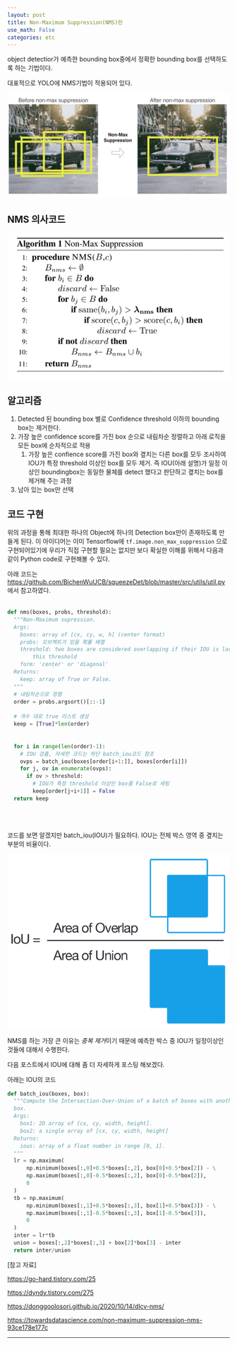 ```yaml
---
layout: post
title: Non-Maximum Suppression(NMS)란
use_math: False
categories: etc
---
```






object detectior가 예측한 bounding box중에서 정확한 bounding box를 선택하도록 하는 기법이다.


대표적으로 YOLO에 NMS기법이 적용되어 있다.


![NMS_1](/public/images/2021-03-08-NMS-1.png)




## NMS 의사코드


![NMS_1](/public/images/2021-03-08-NMS-2.png)




## 알고리즘


1. Detected 된 bounding box 별로 Confidence threshold 이하의 bounding box는 제거한다.
2. 가장 높은 confidence score를 가진 box 순으로 내림차순 정렬하고 아래 로직을 모든 box에 순차적으로 적용
   1. 가장 높은 confience score를 가진 box와 곂치는 다른 box를 모두 조사하여 IOU가 특정 threshold 이상인 box를 모두 제거. 즉 IOU(아래 설명)가 일정 이상인 boundingbox는 동일한 물체를 detect 했다고 판단하고 곂치는 box를 제거해 주는 과정
3. 남아 있는 box만 선택

## 코드 구현 



위의 과정을 통해 최대한 하나의 Object에 하나의 Detection box만이 존재하도록 만들게 된다. 이 아이디어는 이미 Tensorflow에 `tf.image.non_max_suppression` 으로 구현되어있기에 우리가 직접 구현할 필요는 없지만 보다 확실한 이해를 위해서 다음과 같이 Python code로 구현해볼 수 있다.


아래 코드는 https://github.com/BichenWuUCB/squeezeDet/blob/master/src/utils/util.py 에서 참고하였다.

```python

def nms(boxes, probs, threshold):
  """Non-Maximum supression.
  Args:
    boxes: array of [cx, cy, w, h] (center format)
    probs: 오브젝트가 있을 확률 배열
    threshold: two boxes are considered overlapping if their IOU is largher than
        this threshold
    form: 'center' or 'diagonal'
  Returns:
    keep: array of True or False.
  """
  # 내림차순으로 정렬
  order = probs.argsort()[::-1]

  # 개수 대로 true 리스트 생성
  keep = [True]*len(order)
 
  
  for i in range(len(order)-1):
    # IOU 검출, 자세한 코드는 하단 batch_iou코드 참조
    ovps = batch_iou(boxes[order[i+1:]], boxes[order[i]])
    for j, ov in enumerate(ovps):
      if ov > threshold:
        # IOU가 특정 threshold 이상인 box를 False로 세팅
        keep[order[j+i+1]] = False
  return keep


  
```


코드를 보면 알겠지만 batch_iou(IOU)가 필요하다. IOU는 전체 박스 영역 중 곂치는 부분의 비율이다.


![NMS_1](/public/images/2021-03-08-NMS-3.png)

NMS를 하는 가장 큰 이유는 *중복 제거*이기 때문에 예측한 박스 중 IOU가 일정이상인 것들에 대해서 수행한다.

다음 포스트에서 IOU에 대해 좀 더 자세하게 포스팅 해보겠다.

아래는 IOU의 코드

```python
def batch_iou(boxes, box):
  """Compute the Intersection-Over-Union of a batch of boxes with another
  box.
  Args:
    box1: 2D array of [cx, cy, width, height].
    box2: a single array of [cx, cy, width, height]
  Returns:
    ious: array of a float number in range [0, 1].
  """
  lr = np.maximum(
      np.minimum(boxes[:,0]+0.5*boxes[:,2], box[0]+0.5*box[2]) - \
      np.maximum(boxes[:,0]-0.5*boxes[:,2], box[0]-0.5*box[2]),
      0
  )
  tb = np.maximum(
      np.minimum(boxes[:,1]+0.5*boxes[:,3], box[1]+0.5*box[3]) - \
      np.maximum(boxes[:,1]-0.5*boxes[:,3], box[1]-0.5*box[3]),
      0
  )
  inter = lr*tb
  union = boxes[:,2]*boxes[:,3] + box[2]*box[3] - inter
  return inter/union

```


[참고 자료] 

https://go-hard.tistory.com/25

https://dyndy.tistory.com/275

https://donggoolosori.github.io/2020/10/14/dlcv-nms/ 

https://towardsdatascience.com/non-maximum-suppression-nms-93ce178e177c


---